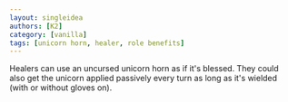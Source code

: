 ```yaml
---
layout: singleidea
authors: [K2]
category: [vanilla]
tags: [unicorn horn, healer, role benefits]
---
```

Healers can use an uncursed unicorn horn as if it's blessed. They could also get the unicorn applied passively every turn as long as it's wielded (with or without gloves on).
